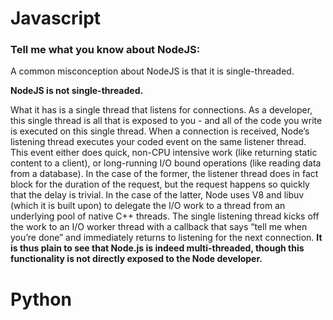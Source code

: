 # Javascript 

### Tell me what you know about NodeJS:

A common misconception about NodeJS is that it is single-threaded. 

__**NodeJS is not single-threaded.**__

What it has is a single thread that listens for connections. As a developer, this single thread is all that is exposed to you - and all of the code you write is executed on this single thread. When a connection is received, Node’s listening thread executes your coded event on the same listener thread. This event either does quick, non-CPU intensive work (like returning static content to a client), or long-running I/O bound operations (like reading data from a database). In the case of the former, the listener thread does in fact block for the duration of the request, but the request happens so quickly that the delay is trivial. In the case of the latter, Node uses V8 and libuv (which it is built upon) to delegate the I/O work to a thread from an underlying pool of native C++ threads. The single listening thread kicks off the work to an I/O worker thread with a callback that says “tell me when you’re done” and immediately returns to listening for the next connection. **It is thus plain to see that Node.js is indeed multi-threaded, though this functionality is not directly exposed to the Node developer.**

# Python
